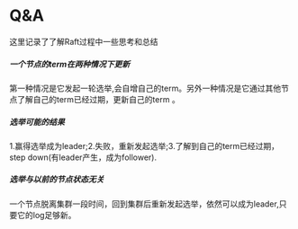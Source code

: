 # Q&A

这里记录了了解Raft过程中一些思考和总结

##### 一个节点的term在两种情况下更新
第一种情况是它发起一轮选举,会自增自己的term。另外一种情况是它通过其他节点了解自己的term已经过期，更新自己的term
。

##### 选举可能的结果
1.赢得选举成为leader;2.失败，重新发起选举;3.了解到自己的term已经过期，step down(有leader产生，成为follower).

##### 选举与以前的节点状态无关
一个节点脱离集群一段时间，回到集群后重新发起选举，依然可以成为leader,只要它的log足够新。
